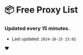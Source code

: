 # :package: Free Proxy List
### Updated every 15 minutes.

- Last updated: `2024-10-25 23:02`

:heart:
